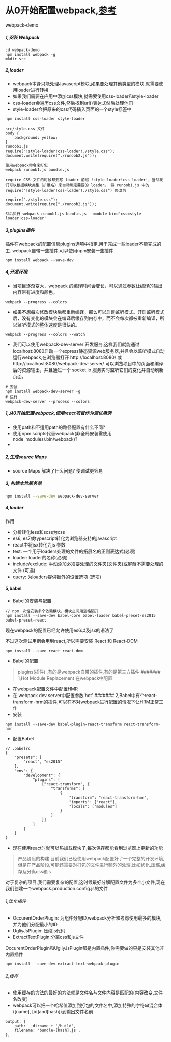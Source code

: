 # 从0开始配置webpack,[参考](http://www.jianshu.com/p/42e11515c10f)
webpack-demo
##### 1,安装 Webpack

```
cd webpack-demo
npm install webpack -g
mkdir src
```

##### 2,loader
- webpack本身只能处理Javascript模块,如果要处理其他类型的模块,就需要使用loader进行转换
- 如果我们需要在应用中添加css模块,就需要使用css-loader和style-loader
- css-loader会遍历css文件,然后找到url()表达式然后处理他们
- style-loader会把原来的css代码插入页面的一个style标签中

```
npm install css-loader style-loader

src/style.css 文件
body {
    background: yellow;
}
runoob1.js 
require("!style-loader!css-loader!./style.css");
document.write(require("./runoob2.js"));

使用webpack命令来打包
webpack runoob1.js bundle.js

require CSS 文件的时候都要写 loader 前缀 !style-loader!css-loader!，当然我们可以根据模块类型（扩展名）来自动绑定需要的 loader。 将 runoob1.js 中的 require("!style-loader!css-loader!./style.css") 修改为 

require("./style.css");
document.write(require("./runoob2.js"));

然后执行 webpack runoob1.js bundle.js --module-bind'css=style-loader!css-loader'
```
##### 3,plugins插件
插件在webpack的配置信息plugins选项中指定,用于完成一些loader不能完成的工.
webpack自带一些插件,可以使用npm安装一些插件
```
npm install webpack --save-dev
```
##### 4,开发环境
- 当项目逐渐变大，webpack 的编译时间会变长，可以通过参数让编译的输出内容带有进度和颜色。
```
webpack --progress --colors
```
- 如果不想每次修改模块后都重新编译，那么可以启动监听模式。开启监听模式后，没有变化的模块会在编译后缓存到内存中，而不会每次都被重新编译，所以监听模式的整体速度是很快的。
```
webpack --progress --colors --watch
```
- 我们可以使用webpack-dev-server 开发服务,这样我们就能通过localhost:8080启动一个express静态资源web服务器,并且会以监听模式自动运行webpack,在浏览器打开 http://localhost:8080/ 或 http://localhost:8080/webpack-dev-server/ 可以浏览项目中的页面和编译后的资源输出，并且通过一个 socket.io 服务实时监听它们的变化并自动刷新页面。
```
# 安装
npm install webpack-dev-server -g
# 运行
webpack-dev-server --process --colors
```

##### 1,从0开始配置webpack,使用react项目作为测试用例
- 使用path和不适用path的路径配置有什么不同?
- 使用npm scripts代替webpack(非全局安装需使用node_modules/.bin/webpack)? 
- 
##### 2,生成source Maps
- source Maps 解决了什么问题? 使调试更容易

##### 3, 构建本地服务器
```bash
npm install --save-dev webpack-dev-server
```
##### 4,loader
作用
- 分析转化less和scss为css
- es6, es7或typescript转化为浏览器支持的javascript
- react中将jsx转化为js
参数
- test: 一个用于loaders处理的文件的拓展名的正则表达式(必须)
- loader: loader的名称(必须)
- include/exclude: 手动添加必须要处理的文件夹(文件夹)或屏蔽不需要处理的文件  (可选)
- query: 为loaders提供额外的设置选项 (选项)
#### 5,babel
- Babel的安装与配置
```
// npm一次性安装多个依赖模块，模块之间用空格隔开
npm install --save-dev babel-core babel-loader babel-preset-es2015 babel-preset-react
```
现在webpack的配置已经允许使用es6以及jsx的语法了

不过这次测试用例会用到react,所以需要安装 React 和 React-DOM

```
npm install --save react react-dom
```

- Babel的配置

> plugins(插件) ,有的是webpack自带的插件,有的是第三方插件
####### 1,Hot Module Replacement
在webpack中配置
- 在webpack配置文件中配置HMR
- 在 webpack dev server中配置参数'hot'
####### 2,Babel中有个react-transform-hrm的插件,可以在不对webpack进行配置的情况下让HRM正常工作
- 安装
```
npm install --save-dev babel-plugin-react-transform react-transform-hmr
```
- 配置Babel
```
// .babelrc
{
    "presets": [
        "react", "es2015"
    ],
    "env": {
        "development": {
            "plugins": [
                ["react-transform", {
                    "transforms": [
                        {
                            "transform": "react-transform-hmr",
                            "imports": ["react"],
                            "locals": ["modules"]
                        }
                    ]
                }]
            ]
        }
    }
}
```
- 现在使用react时就可以热加载模块了,每次保存都能看到浏览器上更新的功能

> 产品阶段的构建
目前我们已经使用webpack配置好了一个完整的开发环境,但是在产品阶段,可能还需要对打包的文件进行额外的处理,比如优化,压缩,缓存及分离css和js

对于复杂的项目,我们需要复杂的配置,这时候最好分解配置文件为多个小文件,现在我们创建一个webpack.production.config.js的文件

###### 1,优化插件

- OccurentOrderPlugin: 为组件分配ID,webpack分析和考虑使用最多的模块,并为他们分配最小的ID
- UgliyJsPlugin: 压缩js代码
- ExtractTextPlugin:分离css和js文件

OccurentOrderPlugin和UgliyJsPlugin都是内置插件,你需要做的只是安装其他非内置插件
```
npm install --save-dev extract-text-webpack-plugin
```
###### 2,缓存
- 使用缓存的方法的最好的方法就是文件名与文件内容是匹配的(内容改变,文件名改变)
- webpack可以把一个哈希值添加到打包的文件名中,添加特殊的字符串混合体([name], [id]and[hash])到输出文件名前
```
output: {
    path: __dirname + '/build',
    filename: 'bundle-[hash].js',
},
```
